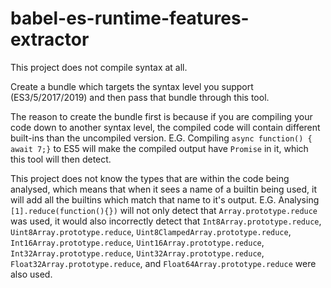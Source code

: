 # babel-es-runtime-features-extractor

This project does not compile syntax at all.

Create a bundle which targets the syntax level you support (ES3/5/2017/2019) and then pass that bundle through this tool.

The reason to create the bundle first is because if you are compiling your code down to another syntax level, the compiled code will contain different built-ins than the uncompiled version. E.G. Compiling `async function() { await 7;}` to ES5 will make the compiled output have `Promise` in it, which this tool will then detect.

This project does not know the types that are within the code being analysed, which means that when it sees a name of a builtin being used, it will add all the builtins which match that name to it's output. E.G. Analysing `[1].reduce(function(){})` will not only detect that `Array.prototype.reduce` was used, it would also incorrectly detect that `Int8Array.prototype.reduce`, `Uint8Array.prototype.reduce`, `Uint8ClampedArray.prototype.reduce`, `Int16Array.prototype.reduce`, `Uint16Array.prototype.reduce`, `Int32Array.prototype.reduce`, `Uint32Array.prototype.reduce`, `Float32Array.prototype.reduce`, and `Float64Array.prototype.reduce` were also used.
